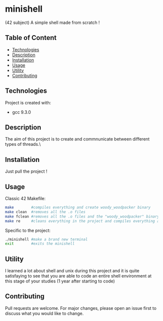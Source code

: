 # minishell
(42 subject) A simple shell made from scratch !

## Table of Content

* [Technologies](#technologies)
* [Description](#description)
* [Installation](#installation)
* [Usage](#usage)
* [Utility](#utility)
* [Contributing](#contributing)

## Technologies

Project is created with:
* gcc 9.3.0

## Description

The aim of this project is to create and commnunicate between different types of threads.\


## Installation

Just pull the project !

## Usage

Classic 42 Makefile:
````sh
make		#compiles everything and create woody_woodpacker binary
make clean	#removes all the .o files
make fclean	#removes all the .o files and the "woody_woodpacker" binary
make re		#cleans everything in the project and compiles everything again
````

Specific to the project:
````sh
./minishell	#make a brand new terminal
exit		#exits the minishell
````

## Utility

I learned a lot about shell and unix during this project and it is quite satisfaying to see that you are able to code an entire shell environment at this stage of your studies (1 year after starting to code)

## Contributing

Pull requests are welcome. For major changes, please open an issue first to discuss what you would like to change.
